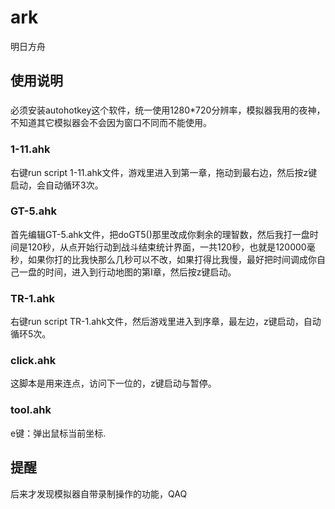 # ark
明日方舟

## 使用说明
###
必须安装autohotkey这个软件，统一使用1280*720分辨率，模拟器我用的夜神，不知道其它模拟器会不会因为窗口不同而不能使用。
### 1-11.ahk
右键run script 1-11.ahk文件，游戏里进入到第一章，拖动到最右边，然后按z键启动，会自动循环3次。

### GT-5.ahk
首先编辑GT-5.ahk文件，把doGT5()那里改成你剩余的理智数，然后我打一盘时间是120秒，从点开始行动到战斗结束统计界面，一共120秒，也就是120000毫秒，如果你打的比我快那么几秒可以不改，如果打得比我慢，最好把时间调成你自己一盘的时间，进入到行动地图的第I章，然后按z键启动。

### TR-1.ahk
右键run script TR-1.ahk文件，然后游戏里进入到序章，最左边，z键启动，自动循环5次。

### click.ahk
这脚本是用来连点，访问下一位的，z键启动与暂停。

### tool.ahk
e键：弹出鼠标当前坐标.

## 提醒
后来才发现模拟器自带录制操作的功能，QAQ

